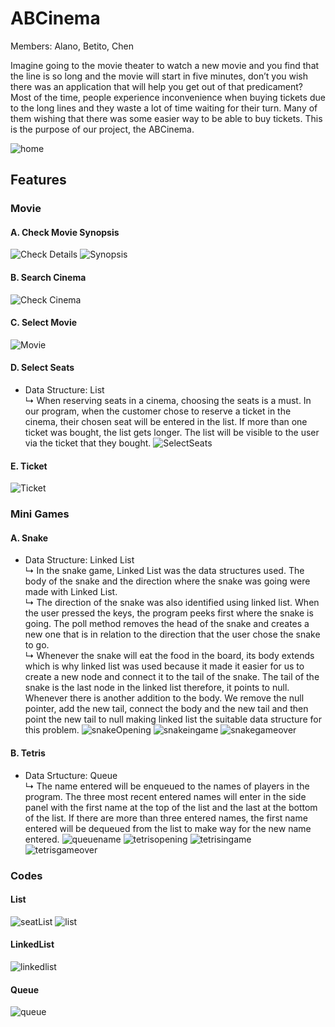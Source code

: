 # ABCinema
Members: Alano, Betito, Chen

Imagine going to the movie theater to watch a new movie and you find that the line is so long and the movie will start in five minutes, don’t you wish there was an application that will help you get out of that predicament? Most of the time, people experience inconvenience when buying tickets due to the long lines and they waste a lot of time waiting for their turn. Many of them wishing that there was some easier way to be able to buy tickets. This is the purpose of our project, the ABCinema.

![home](https://user-images.githubusercontent.com/16649576/29487829-3c14a6cc-8532-11e7-8869-cef92619b3c8.png)


## Features
### Movie
#### A. Check Movie Synopsis
![Check Details](https://user-images.githubusercontent.com/16649576/29487720-bcf818ca-8530-11e7-847b-fcae5d9affdb.png)
![Synopsis](https://user-images.githubusercontent.com/16649576/29487926-d56fcbd4-8533-11e7-8e4d-2d84580566f7.png)

#### B. Search Cinema
![Check Cinema](https://user-images.githubusercontent.com/16649576/29487828-3c0dd996-8532-11e7-9b9a-521099f55c27.png)

#### C. Select Movie
![Movie](https://user-images.githubusercontent.com/16649576/29487723-bd028bfc-8530-11e7-96de-34852749c3f1.png)

#### D. Select Seats
- Data Structure: List
  <br> ↳ When reserving seats in a cinema, choosing the seats is a must. In our program, when the customer chose to reserve a ticket in the cinema, their chosen seat will be entered in the list. If more than one ticket was bought, the list gets longer. The list will be visible to the user via the ticket that they bought. 
![SelectSeats](https://user-images.githubusercontent.com/16649576/29487726-bd295516-8530-11e7-809d-2557f3f4cc71.png)

#### E. Ticket
![Ticket](https://user-images.githubusercontent.com/16649576/29487734-be2d6e66-8530-11e7-80af-5e379fccc97b.png)

### Mini Games
#### A. Snake
- Data Structure: Linked List
<br> ↳ In the snake game, Linked List was the data structures used. The body of the snake and the direction where the snake was going were made with Linked List. 
<br> ↳ The direction of the snake was also identified using linked list. When the user pressed the keys, the program peeks first where the snake is going. The poll method removes the head of the snake and creates a new one that is in relation to the direction that the user chose the snake to go.
<br> ↳ Whenever the snake will eat the food in the board, its body extends which is why linked list was used because it made it easier for us to create a new node and connect it to the tail of the snake. The tail of the snake is the last node in the linked list therefore, it points to null. Whenever there is another addition to the body. We remove the null pointer, add the new tail, connect the body and the new tail and then point the new tail to null making linked list the suitable data structure for this problem.
![snakeOpening](https://user-images.githubusercontent.com/16649576/29487729-bd3f0f82-8530-11e7-818b-74d9c71a3c39.png)
![snakeingame](https://user-images.githubusercontent.com/16649576/29487728-bd35f456-8530-11e7-9212-bfc61dadf4c9.png)
![snakegameover](https://user-images.githubusercontent.com/16649576/29487727-bd2dfab2-8530-11e7-853a-fbe28bfe6b63.png)

#### B. Tetris
- Data Srtucture: Queue
<br> ↳ The name entered will be enqueued to the names of players in the program. The three most recent entered names will enter in the side panel with the first name at the top of the list and the last at the bottom of the list. If there are more than three entered names, the first name entered will be dequeued from the list to make way for the new name entered.
![queuename](https://user-images.githubusercontent.com/16649576/29487725-bd09bd00-8530-11e7-8e9a-eaec0491bc8e.png)
![tetrisopening](https://user-images.githubusercontent.com/16649576/29487733-bd6b2d42-8530-11e7-8e34-bb2f1232d3c6.png)
![tetrisingame](https://user-images.githubusercontent.com/16649576/29487732-bd650b60-8530-11e7-8c23-d32a694e3bc3.png)
![tetrisgameover](https://user-images.githubusercontent.com/16649576/29487731-bd474314-8530-11e7-9bdd-1ba291056ea5.png)

### Codes
#### List
![seatList](https://user-images.githubusercontent.com/16649576/29488079-508e5bf8-8536-11e7-84c3-70ffe45b5b9f.png)
![list](https://user-images.githubusercontent.com/16649576/29487722-bcfe8390-8530-11e7-9717-529b946eed80.png)

#### LinkedList
![linkedlist](https://user-images.githubusercontent.com/16649576/29487721-bcfade5c-8530-11e7-9070-fa36f4fee3b2.png)

#### Queue
![queue](https://user-images.githubusercontent.com/16649576/29487724-bd06da40-8530-11e7-8e59-f02d04a2603d.png)
